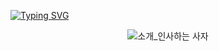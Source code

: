 [![Typing SVG](https://readme-typing-svg.herokuapp.com?size=30&duration=4500&color=F77500&width=600&lines=%F0%9F%A6%81_Welcome_Sanghyun_Na_%F0%9F%A6%81+)](https://git.io/typing-svg)

<div align="center">

![소개_인사하는 사자](https://user-images.githubusercontent.com/81146131/221498526-e2db6afd-e36d-447c-ab58-58069793bedf.gif)


</div>
